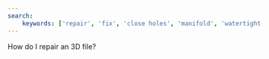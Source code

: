 ```yaml
---
search:
    keywords: ['repair', 'fix', 'close holes', 'manifold', 'watertight']
---
```

How do I repair an 3D file?

